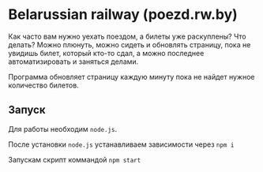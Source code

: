 # Belarussian railway (poezd.rw.by)
Как часто вам нужно уехать поездом, а билеты уже раскуплены? Что делать? Можно плюнуть, можно сидеть и обновлять страницу, пока не увидишь билет, который кто-то сдал, а можно последнее автоматизировать и заняться делами.

Программа обновляет страницу каждую минуту пока не найдет нужное количество билетов.

## Запуск
Для работы необходим `node.js`.

После установки `node.js` устанавливаем зависимости через `npm i`

Запускам скрипт коммандой `npm start`
